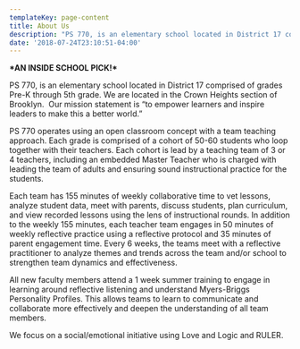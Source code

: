 ```yaml
---
templateKey: page-content
title: About Us
description: "PS 770, is an elementary school located in District 17 comprised of grades Pre-K through 5th grade.  We are located in the Crown Heights section of Brooklyn. \uFEFF Our mission statement is “to empower learners and inspire leaders to make this a better world.” \uFEFF "
date: '2018-07-24T23:10:51-04:00'
---
```

**\*AN INSIDE SCHOOL PICK!\***

PS 770, is an elementary school located in District 17 comprised of grades Pre-K through 5th grade.  We are located in the Crown Heights section of Brooklyn. ﻿ Our mission statement is “to empower learners and inspire leaders to make this a better world.” ﻿ 

PS 770 operates using an open classroom concept with a team teaching approach.  Each grade is comprised of a cohort of 50-60 students who loop together with their teachers.  Each cohort is lead by a teaching team of 3 or 4 teachers, including an embedded Master Teacher who is charged with leading the team of adults and ensuring sound instructional practice for the students.  

Each team has 155 minutes of weekly collaborative time to vet lessons, analyze student data, meet with parents, discuss students, plan curriculum, and view recorded lessons using the lens of instructional rounds.  In addition to the weekly 155 minutes, each teacher team engages in 50 minutes of weekly reflective practice using a reflective protocol and 35 minutes of parent engagement time.  Every 6 weeks, the teams meet with a reflective practitioner to analyze themes and trends across the team and/or school to strengthen team dynamics and effectiveness.  

All new faculty members attend a 1 week summer training  to engage in learning around reflective listening and understand Myers-Briggs Personality Profiles. This allows teams to learn to communicate and collaborate more effectively and deepen the understanding of all team members.   

 We focus on a social/emotional initiative using Love and Logic and  RULER.
